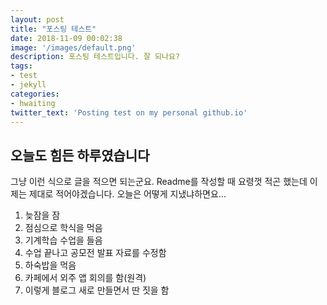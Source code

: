 ```yaml
---
layout: post
title: "포스팅 테스트"
date: 2018-11-09 00:02:38
image: '/images/default.png'
description: 포스팅 테스트입니다. 잘 되나요?
tags:
- test
- jekyll
categories:
- hwaiting
twitter_text: 'Posting test on my personal github.io'
---
```


## 오늘도 힘든 하루였습니다

그냥 이런 식으로 글을 적으면 되는군요. Readme를 작성할 때 요령껏 적곤 했는데 이제는 제대로 적어야겠습니다. 오늘은 어떻게 지냈냐하면요...
1. 늦잠을 잠
2. 점심으로 학식을 먹음
3. 기계학습 수업을 들음
4. 수업 끝나고 공모전 발표 자료를 수정함
5. 하숙밥을 먹음
6. 카페에서 외주 앱 회의를 함(원격)
7. 이렇게 블로그 새로 만들면서 딴 짓을 함
